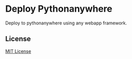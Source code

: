 # Deploy Pythonanywhere

Deploy to pythonanywhere using any webapp framework.

## License

[MIT License](./LICENSE)
